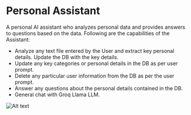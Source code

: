 # Personal Assistant
A personal AI assistant who analyzes personal data and provides answers to questions based on the data. Following are the capabilities of the Assistant:

* Analyze any text file entered by the User and extract key personal details. Update the DB with the key details.
* Update any key categories or personal details in the DB as per user prompt.
* Delete any particular user information from the DB as per the user prompt.
* Answer any questions about the personal details contained in the DB.
* General chat with Groq Llama LLM.

![Alt text](relative%20personal_assistant/ui_imgs/monochrome_diagram.jpeg?raw=true "Detailed Architectural Flow")
